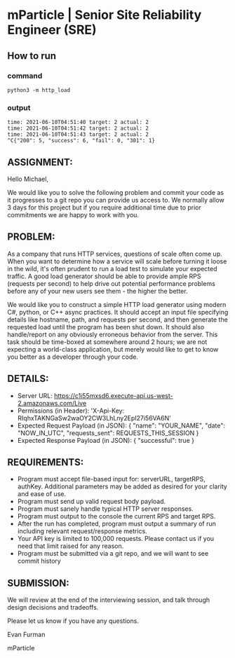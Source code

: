 # mParticle | Senior Site Reliability Engineer (SRE)

## How to run

### command
    python3 -m http_load
### output
    time: 2021-06-10T04:51:40 target: 2 actual: 2
    time: 2021-06-10T04:51:42 target: 2 actual: 2
    time: 2021-06-10T04:51:43 target: 2 actual: 2
    ^C{"200": 5, "success": 6, "fail": 0, "301": 1}

## ASSIGNMENT:

Hello Michael,

We would like you to solve the following problem and commit your code as it progresses to a git repo you can provide us access to.  We normally allow 3 days for this project but if you require additional time due to prior commitments we are happy to work with you.

## PROBLEM:
As a company that runs HTTP services, questions of scale often come up. When you want to determine how a service will scale
before turning it loose in the wild, it's often prudent to run a load test to simulate your expected traffic. A good load 
generator should be able to provide ample RPS (requests per second) to help drive out potential performance problems before
any of your new users see them - the higher the better.

We would like you to construct a simple HTTP load generator using modern C#, python, or C++ async practices. It should accept an input file
specifying details like hostname, path, and requests per second, and then generate the requested load until the program
has been shut down. It should also handle/report on any obviously erroneous behavior from the server.
This task should be time-boxed at somewhere around 2 hours; we are not expecting a world-class application, but merely
would like to get to know you better as a developer through your code. 

## DETAILS:
* Server URL: https://c1i55mxsd6.execute-api.us-west-2.amazonaws.com/Live
* Permissions (in Header): 'X-Api-Key: RIqhxTAKNGaSw2waOY2CW3LhLny2EpI27i56VA6N'
* Expected Request Payload (in JSON): { "name": "YOUR_NAME", "date": "NOW_IN_UTC", "requests_sent": REQUESTS_THIS_SESSION }
* Expected Response Payload (in JSON): { "successful": true }
 
## REQUIREMENTS:
* Program must accept file-based input for: serverURL, targetRPS, authKey. Additional parameters may be added as desired for your clarity and ease of use.
* Program must send up valid request body payload.
* Program must sanely handle typical HTTP server responses.
* Program must output to the console the current RPS and target RPS.
* After the run has completed, program must output a summary of run including relevant request/response metrics.
* Your API key is limited to 100,000 requests. Please contact us if you need that limit raised for any reason.
* Program must be submitted via a git repo, and we will want to see commit history
 
## SUBMISSION:
We will review at the end of the interviewing session, and talk through design decisions and tradeoffs.

Please let us know if you have any questions.


Evan Furman

mParticle
